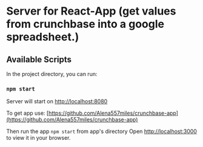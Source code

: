 # Server for React-App (get values from crunchbase into a google spreadsheet.)


## Available Scripts

In the project directory, you can run:

### `npm start`

Server will start on  [http://localhost:8080](http://localhost:8080) 

To get app use:
[https://github.com/Alena557miles/crunchbase-app](https://github.com/Alena557miles/crunchbase-app)

Then run the app `npm start` from app's directory 
Open [http://localhost:3000](http://localhost:3000) to view it in your browser.